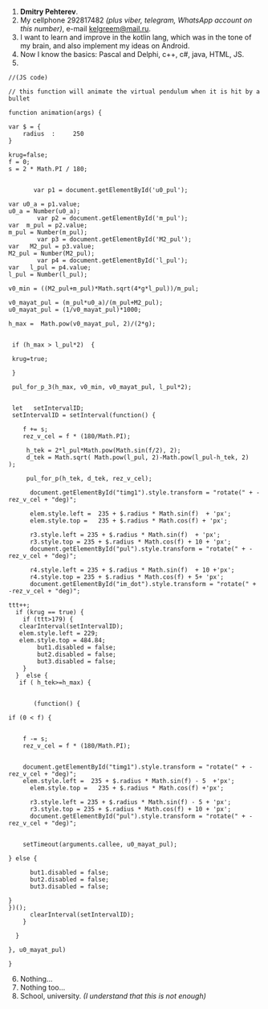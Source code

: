 1. **Dmitry Pehterev**.
2. My cellphone 292817482 _(plus viber, telegram, WhatsApp account on this number)_, e-mail kelgreem@mail.ru.
3. I want to learn and improve in the kotlin lang, which was in the tone of my brain, and also implement my ideas on Android.
4. Now I know the basics: Pascal and Delphi, c++, c#, java, HTML, JS.
5. 

    //(JS code)  
    
    // this function will animate the virtual pendulum when it is hit by a bullet

    function animation(args) { 

	var $ = {
		radius  :     250 
	}
    
    krug=false;
	f = 0;
	s = 2 * Math.PI / 180; 
            
            
           var p1 = document.getElementById('u0_pul');
           
    var u0_a = p1.value;
    u0_a = Number(u0_a);        
            var p2 = document.getElementById('m_pul');
    var  m_pul = p2.value;
    m_pul = Number(m_pul);
            var p3 = document.getElementById('M2_pul');
    var   M2_pul = p3.value;
    M2_pul = Number(M2_pul);
            var p4 = document.getElementById('l_pul');
    var   l_pul = p4.value;
    l_pul = Number(l_pul);
                     
    v0_min = ((M2_pul+m_pul)*Math.sqrt(4*g*l_pul))/m_pul;
                  
    v0_mayat_pul = (m_pul*u0_a)/(m_pul+M2_pul);  
    u0_mayat_pul = (1/v0_mayat_pul)*1000;
            
    h_max =  Math.pow(v0_mayat_pul, 2)/(2*g);
    
            
     if (h_max > l_pul*2)  {       
    
     krug=true;
  
     }  
            
     pul_for_p_3(h_max, v0_min, v0_mayat_pul, l_pul*2); 
                            
     
     let   setIntervalID;        
	 setIntervalID = setInterval(function() {  
       
		f += s; 
        rez_v_cel = f * (180/Math.PI);
        
         h_tek = 2*l_pul*Math.pow(Math.sin(f/2), 2);
         d_tek = Math.sqrt( Math.pow(l_pul, 2)-Math.pow(l_pul-h_tek, 2)  );         

         pul_for_p(h_tek, d_tek, rez_v_cel);
 
          document.getElementById("timg1").style.transform = "rotate(" + -rez_v_cel + "deg)";
         
		  elem.style.left =  235 + $.radius * Math.sin(f)  + 'px';
		  elem.style.top =   235 + $.radius * Math.cos(f) + 'px';   
             
          r3.style.left = 235 + $.radius * Math.sin(f)  + 'px';
          r3.style.top = 235 + $.radius * Math.cos(f) + 10 + 'px';
          document.getElementById("pul").style.transform = "rotate(" + -rez_v_cel + "deg)"; 
         
          r4.style.left = 235 + $.radius * Math.sin(f)  + 10 +'px';
          r4.style.top = 235 + $.radius * Math.cos(f) + 5+ 'px';
          document.getElementById("im_dot").style.transform = "rotate(" + -rez_v_cel + "deg)"; 
    
    ttt++;    
      if (krug == true) {
        if (ttt>179) {
       clearInterval(setIntervalID); 
       elem.style.left = 229;
       elem.style.top = 484.84;
            but1.disabled = false;
            but2.disabled = false;
            but3.disabled = false;
        } 
      }  else {
       if ( h_tek>=h_max) {

           
           (function() {

    if (0 < f) {


        f -= s;
        rez_v_cel = f * (180/Math.PI);
        
        
        document.getElementById("timg1").style.transform = "rotate(" + -rez_v_cel + "deg)";
        elem.style.left =  235 + $.radius * Math.sin(f) - 5  +'px';
		  elem.style.top =   235 + $.radius * Math.cos(f) +'px';   
             
          r3.style.left = 235 + $.radius * Math.sin(f) - 5 + 'px';
          r3.style.top = 235 + $.radius * Math.cos(f) + 10 + 'px';
          document.getElementById("pul").style.transform = "rotate(" + -rez_v_cel + "deg)";
        
        
        setTimeout(arguments.callee, u0_mayat_pul);

    } else {

          but1.disabled = false;
          but2.disabled = false;
          but3.disabled = false; 

    }
    })();
          clearInterval(setIntervalID);
        }     
                
      } 
            
	}, u0_mayat_pul)
                  
    }  

6. Nothing...
7. Nothing  too...
8. School, university. _(I understand that this is not enough)_
